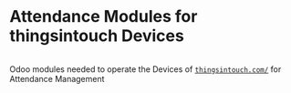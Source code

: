 <a href="http://thingsintouch.com"><img src="https://github.com/thingsintouch/things_attendance/blob/12.0/ras2/static/description/icon_mini.png" alt="" id="miniLogo"></a>

Attendance Modules for thingsintouch Devices
============================================
<a href="http://thingsintouch.com"><img src="https://github.com/thingsintouch/things_attendance/blob/12.0/ras2/static/description/RAS2_02_small_2019.jpg" alt="" id="miniLogo"></a>

Odoo modules needed to operate the Devices of <a href="http://thingsintouch.com"><code class="language-plaintext highlighter-rouge">thingsintouch.com/</code></a> for Attendance Management
